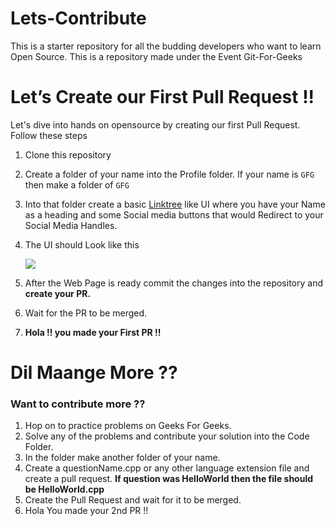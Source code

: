 # Lets-Contribute
This is a starter repository for all the budding developers who want to learn Open Source. This is a repository made under the Event Git-For-Geeks

# Let’s Create our First Pull Request !!

Let's dive into hands on opensource by creating our first Pull Request.
Follow these steps

1. Clone this repository
2. Create a folder of your name into the Profile folder. If your name is `GFG` then make a folder of `GFG` 
3. Into that folder create a basic [Linktree](https://linktr.ee/gfgrcoem) like UI where you have your Name as a heading and some Social media buttons that would Redirect to your Social Media Handles.
4. The UI should Look like this 
    
    <img src="./demo.jpeg"></img>
    
5. After the Web Page is ready commit the changes into the repository and **create your PR.**
6. Wait for the PR to be merged.
7. **Hola !! you made your First PR !!**

#  Dil Maange More ??
### Want to contribute more ??
1. Hop on to practice problems on Geeks For Geeks.
2. Solve any of the problems and contribute your solution into the Code Folder.
3. In the folder make another folder of your name.
4. Create a questionName.cpp or any other language extension file and create a pull request. **If question was HelloWorld then the file should be HelloWorld.cpp**
5. Create the Pull Request and wait for it to be merged.
6. Hola You made your 2nd PR !! 
